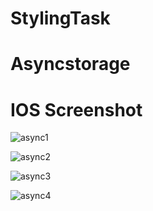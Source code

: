 # StylingTask
# Asyncstorage

# IOS Screenshot


![async1](https://user-images.githubusercontent.com/91823530/138611594-ab207c0a-af05-41ba-85a1-af332db8262d.png)

![async2](https://user-images.githubusercontent.com/91823530/138611601-633cf56e-8782-4675-9b1a-da4745295686.png)

![async3](https://user-images.githubusercontent.com/91823530/138611606-dabc407e-f589-4b7e-81d3-4daaf5884e43.png)

![async4](https://user-images.githubusercontent.com/91823530/138611610-0eab076f-5998-47e1-8500-3c75ea1d8795.png)
